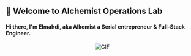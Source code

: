 ## 👋 Welcome to Alchemist Operations Lab

#### Hi there, I'm Elmahdi, aka Alkemist a Serial entrepreneur & Full-Stack Engineer.

<p align="center">
  <img alt="GIF" src="https://i.pinimg.com/originals/68/f3/ff/68f3ff8ddc1699f6234abee4e1d58dd9.gif" />
</p>
